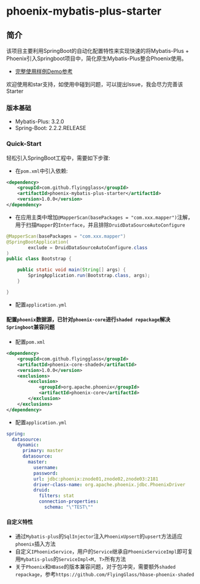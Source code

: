 # phoenix-mybatis-plus-starter

## 简介
该项目主要利用SpringBoot的自动化配置特性来实现快速的将Mybatis-Plus + Phoenix引入Springboot项目中，简化原生Mybatis-Plus整合Phoenix使用。

- [完整使用样例Demo参考](https://github.com/FlyingGlass/backend-starter-mybatis-demo)

欢迎使用和star支持，如使用中碰到问题，可以提出Issue，我会尽力完善该Starter

### 版本基础
- Mybatis-Plus: 3.2.0
- Spring-Boot: 2.2.2.RELEASE

### Quick-Start

轻松引入SpringBoot工程中，需要如下步骤:

- 在`pom.xml`中引入依赖:
```xml
<dependency>
    <groupId>com.github.flyingglass</groupId>
    <artifactId>phoenix-mybatis-plus-starter</artifactId>
    <version>1.0.0</version>
</dependency>
```

- 在应用主类中增加`@MapperScan(basePackages = "com.xxx.mapper")`注解，用于扫描`Mapper`的`Interface`，并且排除`DruidDataSourceAutoConfigure`

```java
@MapperScan(basePackages = "com.xxx.mapper")
@SpringBootApplication(
        exclude = DruidDataSourceAutoConfigure.class
)
public class Bootstrap {

    public static void main(String[] args) {
        SpringApplication.run(Bootstrap.class, args);
    }

}
```

- 配置`application.yml`


#### 配置`phoenix`数据源，已针对`phoenix-core`进行`shaded repackage`解决`Springboot`兼容问题
- 配置`pom.xml`
```xml
<dependency>
    <groupId>com.github.flyingglass</groupId>
    <artifactId>phoenix-core-shaded</artifactId>
    <version>1.0.0</version>
    <exclusions>
        <exclusion>
            <groupId>org.apache.phoenix</groupId>
            <artifactId>phoenix-core</artifactId>
        </exclusion>
    </exclusions>
</dependency>
```

- 配置`application.yml`
```yml
spring:
  datasource:
    dynamic:
      primary: master
      datasource:
        master:
          username:
          password:
          url: jdbc:phoenix:znode01,znode02,znode03:2181
          driver-class-name: org.apache.phoenix.jdbc.PhoenixDriver
          druid:
            filters: stat
            connection-properties:
              schema: "\"TEST\""
```

#### 自定义特性
- 通过`Mybatis-plus`的`SqlInjector`注入`PhoenixUpsert`的`upsert`方法适应`phoenix`插入方法
- 自定义`IPhoenixService`，用户的`Service`继承自`PhoenixServiceImpl`即可复用`Mybatis-plus`的`ServiceImpl<M, T>`所有方法
- 关于`Phoenix`和`HBase`的版本兼容问题，对于包冲突，需要额外`shaded repackage`，参考`https://github.com/FlyingGlass/hbase-phoenix-shaded`
